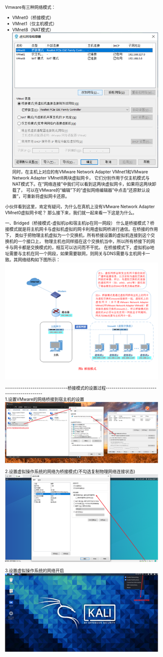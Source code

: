 Vmware有三种网络模式：
- VMnet0（桥接模式）
- VMnet1（仅主机模式）
- VMnet8（NAT模式）  
![avatar](imgs-bridging/设置vmware的网络.png)  
同时，在主机上对应的有VMware Network Adapter VMnet1和VMware Network Adapter VMnet8两块虚拟网卡，
它们分别作用于仅主机模式与NAT模式下。在“网络连接”中我们可以看到这两块虚拟网卡，如果将这两块卸载了，
可以在VMware的“编辑”下的“虚拟网络编辑器”中点击“还原默认设置”，可重新将虚拟网卡还原。

小伙伴看到这里，肯定有疑问，为什么在真机上没有VMware Network Adapter VMnet0虚拟网卡呢？
那么接下来，我们就一起来看一下这是为什么。


一、Bridged（桥接模式-虚拟机ip和宿主机ip在同一网段）
什么是桥接模式？桥接模式就是将主机网卡与虚拟机虚拟的网卡利用虚拟网桥进行通信。在桥接的作用下，
类似于把物理主机虚拟为一个交换机，所有桥接设置的虚拟机连接到这个交换机的一个接口上，
物理主机也同样插在这个交换机当中，所以所有桥接下的网卡与网卡都是交换模式的，相互可以访问而不干扰。
在桥接模式下，虚拟机ip地址需要与主机在同一个网段，如果需要联网，则网关与DNS需要与主机网卡一致。其网络结构如下图所示：
![avatar](imgs-bridging/桥接模式的网络结构.png)


--------------------------------桥接模式的设置过程---------------------------------------------  
1.设置VMware的网络桥接到宿主机的设置
![avatar](imgs-bridging/vmware桥接设置.png)

2.设置虚拟操作系统的网络为桥接模式(不勾选复制物理网络连接状态)
![avatar](imgs-bridging/设置虚拟操作系统的网络.png)

3.设置虚拟操作系统的网络开启
![avatar](imgs-bridging/设置虚拟操作系统网络开启.png)


